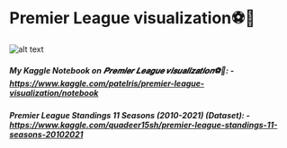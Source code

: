 # Premier League visualization⚽🤾

![alt text](https://i.imgur.com/FH1Vj9b.png)

##### My Kaggle Notebook on 𝑷𝒓𝒆𝒎𝒊𝒆𝒓 𝑳𝒆𝒂𝒈𝒖𝒆 𝒗𝒊𝒔𝒖𝒂𝒍𝒊𝒛𝒂𝒕𝒊𝒐𝒏⚽🤾: - https://www.kaggle.com/patelris/premier-league-visualization/notebook

##### Premier League Standings 11 Seasons (2010-2021) (Dataset): - https://www.kaggle.com/quadeer15sh/premier-league-standings-11-seasons-20102021
